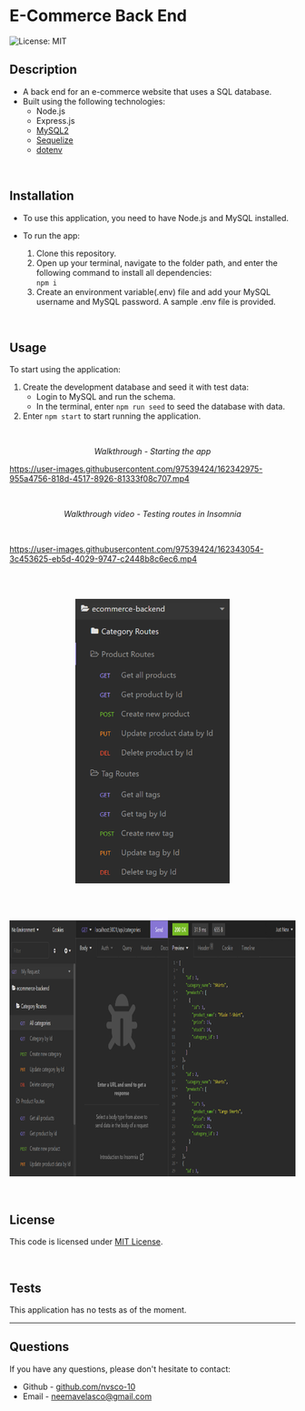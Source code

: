 # E-Commerce Back End
![License: MIT](https://img.shields.io/badge/License-MIT-yellow.svg) 

## Description

- A back end for an e-commerce website that uses a SQL database.
- Built using the following technologies:
    - Node.js
    - Express.js
    - [MySQL2](https://www.npmjs.com/package/mysql)
    - [Sequelize](https://www.npmjs.com/package/sequelize)
    - [dotenv](https://www.npmjs.com/package/dotenv)

<br>

## Installation

* To use this application, you need to have Node.js and MySQL installed.

* To run the app:
    1. Clone this repository.
    2. Open up your terminal, navigate to the folder path, and enter the following command to install all dependencies:<br>
    ```npm i```
    3. Create an environment variable(.env) file and add your MySQL username and MySQL password. A sample .env file is provided.

<br>

## Usage

To start using the application:
1. Create the development database and seed it with test data:
    - Login to MySQL and run the schema.
    - In the terminal, enter ```npm run seed``` to seed the database with data.
2. Enter ```npm start``` to start running the application.

<br>
<p align="center">
    <i>Walkthrough - Starting the app</i>
</p>

https://user-images.githubusercontent.com/97539424/162342975-955a4756-818d-4517-8926-81333f08c707.mp4

<br>
<p align="center">
    <i>Walkthrough video - Testing routes in Insomnia</i>
</p>
<br>

https://user-images.githubusercontent.com/97539424/162343054-3c453625-eb5d-4029-9747-c2448b8c6ec6.mp4

<br>

<br>
<p align="center">
    <img src="./assets/img/routes2.PNG" alt="screenshot of application" height="500px">
</p>
<br>

<br>
<p align="center">
    <img src="./assets/img/routes.PNG" alt="screenshot of application" height="450px">
</p>
<br>

## License
This code is licensed under [MIT License](https://mit-license.org/).

<br>

## Tests
This application has no tests as of the moment.
<br>

<hr>

## Questions
If you have any questions, please don't hesitate to contact:
 * Github - [github.com/nvsco-10](https://github.com/nvsco-10)
 * Email - neemavelasco@gmail.com

